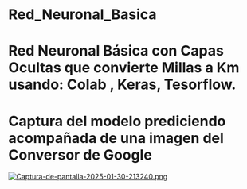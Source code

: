 # Red_Neuronal_Basica
# Red Neuronal Básica con Capas Ocultas que convierte Millas a Km usando: Colab , Keras, Tesorflow.


# Captura del modelo prediciendo acompañada de una imagen del Conversor de Google
[![Captura-de-pantalla-2025-01-30-213240.png](https://i.postimg.cc/Gh7YZjFy/Captura-de-pantalla-2025-01-30-213240.png)](https://postimg.cc/fJdJdmgz)
